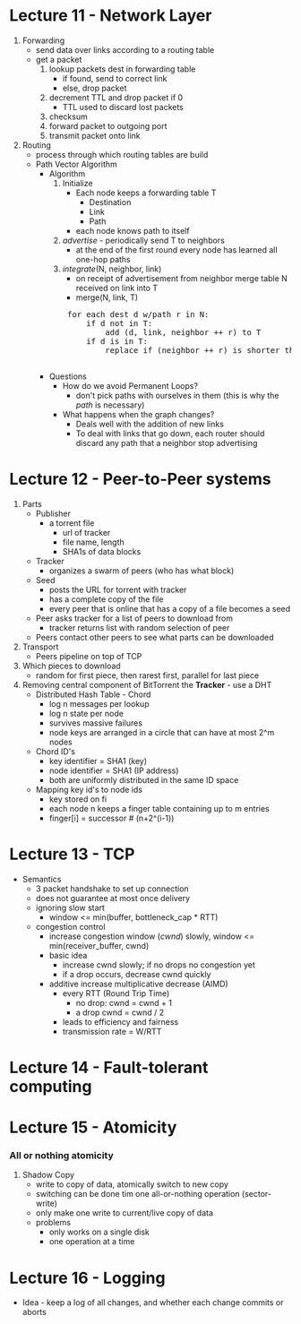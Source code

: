 # Lecture 11 - Network Layer
1. Forwarding
	- send data over links according to a routing table
	- get a packet
		1. lookup packets dest in forwarding table
			- if found, send to correct link
			- else, drop packet
		2. decrement TTL and drop packet if 0
			- TTL used to discard lost packets
		3. checksum
		4. forward packet to outgoing port
		5.  transmit packet onto link
2. Routing
	- process through which routing tables are build
	- Path Vector Algorithm
		- Algorithm
			1. Initialize
				- Each node keeps a forwarding table T
					- Destination
					- Link
					- Path
				- each node knows path to itself
			2. *advertise* - periodically send T to neighbors
				- at the end of the first round every node has learned all one-hop paths
			3. *integrate*(N, neighbor, link) 
				- on receipt of advertisement from neighbor merge table N received on link into T
			 	- merge(N, link, T)
			 	<pre>
			 	for each dest d w/path r in N:
			 		if d not in T:
			 			add (d, link, neighbor ++ r) to T
			 		if d is in T:
			 			replace if (neighbor ++ r) is shorter than old path
			 	</pre>
	 	- Questions
	 		- How do we avoid Permanent Loops?
	 			- don't pick paths with ourselves in them (this is why the *path* is necessary)
	 		- What happens when the graph changes?
	 			- Deals well with the addition of new links
	 			- To deal with links that go down, each router should discard any path that a neighbor stop advertising

# Lecture 12 - Peer-to-Peer systems
1. Parts
	- Publisher
		- a torrent file
			- url of tracker
			- file name, length
			- SHA1s of data blocks
	- Tracker
		- organizes a swarm of peers (who has what block)
	- Seed
		- posts the URL for torrent with tracker
		- has a complete copy of the file
		- every peer that is online that has a copy of a file becomes a seed
	- Peer asks tracker for a list of peers to download from
		- tracker returns list with random selection of peer
	- Peers contact other peers to see what parts can be downloaded
2. Transport
	- Peers pipeline on top of TCP
3. Which pieces to download
	- random for first piece, then rarest first, parallel for last piece
4. Removing central component of BitTorrent the **Tracker** - use a DHT
	- Distributed Hash Table - Chord
		- log n messages per lookup
		- log n state per node
		- survives massive failures
		- node keys are arranged in a circle that can have at most 2^m nodes
	- Chord ID's
		- key identifier = SHA1 (key)
		- node identifier = SHA1 (IP address)
		- both are uniformly distributed in the same ID space
	- Mapping key id's to node ids
		- key stored on fi
		- each node n keeps a finger table containing up to m entries
		- finger[i] = successor # (n+2^(i-1))
		
# Lecture 13 - TCP
- Semantics
	- 3 packet handshake to set up connection
	- does not guarantee at most once delivery
	- ignoring slow start
		- window <= min(buffer, bottleneck_cap * RTT)
	- congestion control
		- increase congestion window (*cwnd*) slowly, window <= min(receiver_buffer, cwnd)
		- basic idea
			- increase cwnd slowly; if no drops no congestion yet
			- if a drop occurs, decrease cwnd quickly
		- additive increase multiplicative decrease (AIMD)
			- every RTT (Round Trip Time)
				- no drop: cwnd = cwnd + 1
				- a drop cwnd = cwnd / 2
			- leads to efficiency and fairness
			- transmission rate = W/RTT
			
# Lecture 14 - Fault-tolerant computing
# Lecture 15 - Atomicity
### All or nothing atomicity
1. Shadow Copy
	- write to copy of data, atomically switch to new copy
	- switching can be done tim one all-or-nothing operation (sector-write)
	- only make one write to current/live copy of data
	- problems
		- only works on a single disk
		- one operation at a time
# Lecture 16 - Logging
- Idea - keep a log of all changes, and whether each change commits or aborts
				
			